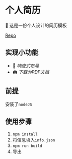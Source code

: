 # 个人简历

:bookmark_tabs: 这是一份个人设计的简历模板

[Repo](https://github.com/FangMingHong/resume)
## 实现小功能

- :iphone: *响应式布局*
- :printer: *下载为PDF文档*

## 前提
安装了```nodeJS```

## 使用步骤
1. ```npm install```
2. 将信息填入```info.json```
3. ```npm run build```
4. 导出 
